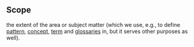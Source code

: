 ## Scope

the extent of the area or subject matter (which we use, e.g., to define <a href="https://essif-lab.github.io/framework/docs/terms/pattern" hovertext="Pattern (also: Mental Model): A description, both casual and formal, of a set of Concepts (ideas), relations between them, and constraints, that together form a coherent and consistent 'viewpoint', or 'way of thinking' about a certain topic.">pattern</a>, <a href="https://essif-lab.github.io/framework/docs/terms/concept" hovertext="Concept: the ideas/thoughts behind a classification of Entities (what makes Entities in that class 'the same').">concept</a>, <a href="https://essif-lab.github.io/framework/docs/terms/term" hovertext="Term: a word or phrase (i.e.: text) that is used in at least one Scope/context to represent a specific Concept.">term</a> and <a href="https://essif-lab.github.io/framework/docs/terms/glossary" hovertext="Glossary: an alphabetically sorted list of Terms with the (single) meaning it has in (at least) one context.">glossaries</a> in, but it serves other purposes as well).

